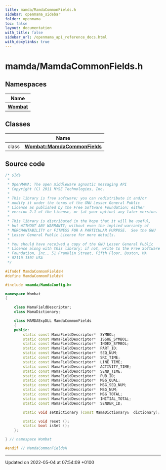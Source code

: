 ```yaml
---
title: mamda/MamdaCommonFields.h
sidebar: openmama_sidebar
folder: openmama
toc: false
layout: documentation
with_title: false
sidebar_url: /openmama_api_reference_docs.html
with_doxylinks: true
---
```


# mamda/MamdaCommonFields.h



## Namespaces

| Name           |
| -------------- |
| **[Wombat](namespaceWombat.html)**  |

## Classes

|                | Name           |
| -------------- | -------------- |
| class | **[Wombat::MamdaCommonFields](classWombat_1_1MamdaCommonFields.html)**  |




## Source code

```cpp
/* $Id$
 *
 * OpenMAMA: The open middleware agnostic messaging API
 * Copyright (C) 2011 NYSE Technologies, Inc.
 *
 * This library is free software; you can redistribute it and/or
 * modify it under the terms of the GNU Lesser General Public
 * License as published by the Free Software Foundation; either
 * version 2.1 of the License, or (at your option) any later version.
 *
 * This library is distributed in the hope that it will be useful,
 * but WITHOUT ANY WARRANTY; without even the implied warranty of
 * MERCHANTABILITY or FITNESS FOR A PARTICULAR PURPOSE.  See the GNU
 * Lesser General Public License for more details.
 *
 * You should have received a copy of the GNU Lesser General Public
 * License along with this library; if not, write to the Free Software
 * Foundation, Inc., 51 Franklin Street, Fifth Floor, Boston, MA
 * 02110-1301 USA
 */

#ifndef MamdaCommonFieldsH
#define MamdaCommonFieldsH

#include <mamda/MamdaConfig.h>

namespace Wombat
{

    class MamaFieldDescriptor;
    class MamaDictionary;

    class MAMDAExpDLL MamdaCommonFields
    {
    public:
        static const MamaFieldDescriptor*  SYMBOL;
        static const MamaFieldDescriptor*  ISSUE_SYMBOL;
        static const MamaFieldDescriptor*  INDEX_SYMBOL;
        static const MamaFieldDescriptor*  PART_ID;
        static const MamaFieldDescriptor*  SEQ_NUM;
        static const MamaFieldDescriptor*  SRC_TIME;
        static const MamaFieldDescriptor*  LINE_TIME;
        static const MamaFieldDescriptor*  ACTIVITY_TIME;
        static const MamaFieldDescriptor*  SEND_TIME;
        static const MamaFieldDescriptor*  PUB_ID;
        static const MamaFieldDescriptor*  MSG_QUAL;
        static const MamaFieldDescriptor*  MSG_SEQ_NUM;
        static const MamaFieldDescriptor*  MSG_NUM;
        static const MamaFieldDescriptor*  MSG_TOTAL;
        static const MamaFieldDescriptor*  INITIAL_TOTAL;
        static const MamaFieldDescriptor*  SENDER_ID;

        static void setDictionary (const MamaDictionary&  dictionary);

        static void reset ();
        static bool isSet ();
    };

} // namespace Wombat

#endif // MamdaCommonFieldsH
```


-------------------------------

Updated on 2022-05-04 at 07:54:09 +0100
